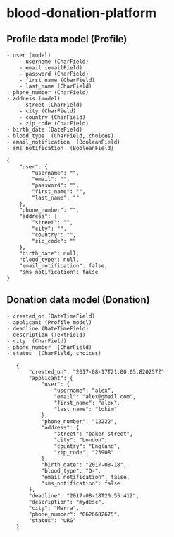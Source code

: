 # blood-donation-platform  
  
## Profile data model (Profile)
    - user (model)
        - username (CharField)
        - email (emailField)
        - password (CharField)
        - first_name (CharField)
        - last_name (CharField)
    - phone_number (CharField)
    - address (model)
        - street (CharField)
        - city (CharField)
        - country (CharField)
        - zip_code (CharField)
    - birth_date (DateField)
    - blood_type  (CharField, choices)
    - email_notification  (BooleanField)
    - sms_notification  (BooleanField)
    
    {
        "user": {
            "username": "",
            "email": "",
            "password": "",
            "first_name": "",
            "last_name": ""
        },
        "phone_number": "",
        "address": {
            "street": "",
            "city": "",
            "country": "",
            "zip_code": ""
        },
        "birth_date": null,
        "blood_type": null,
        "email_notification": false,
        "sms_notification": false
    }
  
## Donation data model (Donation)
    - created_on (DateTimeField)
    - applicant (Profile model)
    - deadline (DateTimeField)
    - description (TextField)
    - city  (CharField)
    - phone_number  (CharField)
    - status  (CharField, choices)
    
       {
           "created_on": "2017-08-17T21:00:05.820257Z",
           "applicant": {
               "user": {
                   "username": "alex",
                   "email": "alex@gmail.com",
                   "first_name": "alex",
                   "last_name": "lokim"
               },
               "phone_number": "12222",
               "address": {
                   "street": "baker street",
                   "city": "London",
                   "country": "England",
                   "zip_code": "23908"
               },
               "birth_date": "2017-08-18",
               "blood_type": "O-",
               "email_notification": false,
               "sms_notification": false
           },
           "deadline": "2017-08-18T20:55:41Z",
           "description": "mydesc",
           "city": "Marra",
           "phone_number": "0626682675",
           "status": "URG"
       }


  
  
